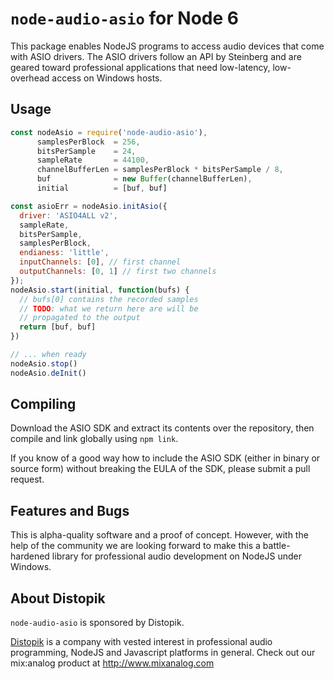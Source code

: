 # `node-audio-asio` for Node 6
This package enables NodeJS programs to access audio devices that come with ASIO drivers. The ASIO drivers follow an API by Steinberg and are geared toward professional applications that need low-latency, low-overhead access on Windows hosts.

## Usage
```javascript
const nodeAsio = require('node-audio-asio'),
      samplesPerBlock  = 256,
      bitsPerSample    = 24,
      sampleRate       = 44100,
      channelBufferLen = samplesPerBlock * bitsPerSample / 8,
      buf              = new Buffer(channelBufferLen),
      initial          = [buf, buf]

const asioErr = nodeAsio.initAsio({
  driver: 'ASIO4ALL v2',
  sampleRate,
  bitsPerSample,
  samplesPerBlock,
  endianess: 'little',
  inputChannels: [0], // first channel
  outputChannels: [0, 1] // first two channels
});
nodeAsio.start(initial, function(bufs) {
  // bufs[0] contains the recorded samples
  // TODO: what we return here are will be
  // propagated to the output
  return [buf, buf]
})

// ... when ready
nodeAsio.stop()
nodeAsio.deInit()
```

## Compiling
Download the ASIO SDK and extract its contents over the repository, then compile and link globally using `npm link`.

If you know of a good way how to include the ASIO SDK (either in binary or source form) without breaking the EULA of the SDK, please submit a pull request.

## Features and Bugs
This is alpha-quality software and a proof of concept. However, with the help of the community we are looking forward to make this a battle-hardened library for professional audio development on NodeJS under Windows.

## About Distopik
`node-audio-asio` is sponsored by Distopik.

[Distopik](http://www.distopiksound.com) is a company with vested interest in professional audio programming, NodeJS and Javascript platforms in general. Check out our mix:analog product at http://www.mixanalog.com
